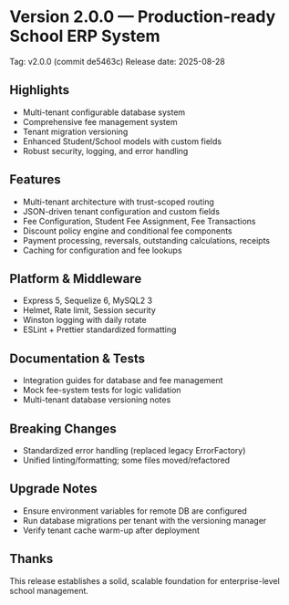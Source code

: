 # Version 2.0.0 — Production-ready School ERP System

Tag: v2.0.0 (commit de5463c)
Release date: 2025-08-28

## Highlights

- Multi-tenant configurable database system
- Comprehensive fee management system
- Tenant migration versioning
- Enhanced Student/School models with custom fields
- Robust security, logging, and error handling

## Features

- Multi-tenant architecture with trust-scoped routing
- JSON-driven tenant configuration and custom fields
- Fee Configuration, Student Fee Assignment, Fee Transactions
- Discount policy engine and conditional fee components
- Payment processing, reversals, outstanding calculations, receipts
- Caching for configuration and fee lookups

## Platform & Middleware

- Express 5, Sequelize 6, MySQL2 3
- Helmet, Rate limit, Session security
- Winston logging with daily rotate
- ESLint + Prettier standardized formatting

## Documentation & Tests

- Integration guides for database and fee management
- Mock fee-system tests for logic validation
- Multi-tenant database versioning notes

## Breaking Changes

- Standardized error handling (replaced legacy ErrorFactory)
- Unified linting/formatting; some files moved/refactored

## Upgrade Notes

- Ensure environment variables for remote DB are configured
- Run database migrations per tenant with the versioning manager
- Verify tenant cache warm-up after deployment

## Thanks

This release establishes a solid, scalable foundation for enterprise-level school management.
